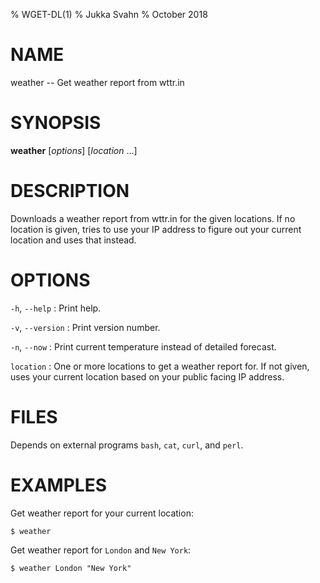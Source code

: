 % WGET-DL(1)
% Jukka Svahn
% October 2018

# NAME

weather -- Get weather report from wttr.in

# SYNOPSIS

**weather** [*options*] [*location* ...]

# DESCRIPTION

Downloads a weather report from wttr.in for the given locations. If no location
is given, tries to use your IP address to figure out your current location and
uses that instead.

# OPTIONS

`-h`, `--help`
: Print help.

`-v`, `--version`
: Print version number.

`-n`, `--now`
: Print current temperature instead of detailed forecast.

`location`
: One or more locations to get a weather report for. If not given, uses your
current location based on your public facing IP address.

# FILES

Depends on external programs `bash`, `cat`, `curl`, and `perl`.

# EXAMPLES

Get weather report for your current location:

    $ weather

Get weather report for `London` and `New York`:

    $ weather London "New York"
